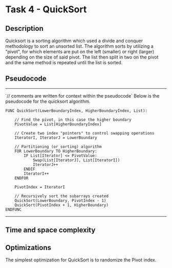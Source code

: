 # Task 4 - QuickSort

## Description
Quicksort is a sorting algorithm which used a divide and conquer methodology to sort an unsorted list.
The algorithm sorts by utilizing a "pivot", for which elements are put on the left (smaller) or right (larger) depending on the size of said pivot. The list then split in two on the pivot and the same method is repeated until the list is sorted.

## Pseudocode 
---
´// comments are written for context within the pseudocode´ 
Below is the pseudocode for the quicksort algorithm. 
```
FUNC QuickSort(LowerBoundaryIndex, HigherBoundaryIndex, List):

    // Find the pivot, in this case the higher boundary
    PivotValue = List[HigherBoundaryIndex]
    
    // Create two index "pointers" to control swapping operations
    IteratorI, IteratorJ = LowerBoundary

    // Partitioning (or sorting) algorithm
    FOR LowerBoundary TO HigherBoundary:
        IF List[Iterator] <= PivotValue:
            Swap(List[IteratorJ], List[IteratorI])            
            IteratorJ++
        ENDIF
        IteratorI++
    ENDFOR

    PivotIndex = IteratorI

    // Recursively sort the subarrays created
    QuickSort(LowerBoundary, PivotIndex - 1)
    QuickSort(PivotIndex + 1, HigherBoundary)
ENDFUNC
```

---
## Time and space complexity

## Optimizations  
The simplest optimization for QuickSort is to randomize the Pivot index.
